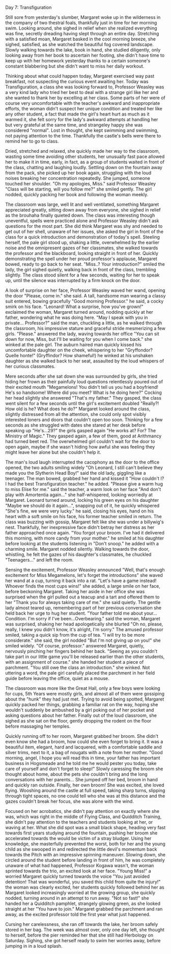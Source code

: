 Day 7: Transfiguration

Still sore from yesterday's slumber, Margaret woke up in the wilderness in the company of two thestral foals, thankfully just in time for her morning swim. Looking around, she sighed in relief when she realized everything was fine, secretly dreading having slept through an entire day.
Stretching with a satisfied moan, Margaret basked in the cool morning breeze, she sighed, satisfied, as she watched the beautiful fog covered landscape.
Slowly walking towards the lake, book in hand, she studied diligently, only looking away from her book to ascertain her footing, she didn't have time to keep up with her homework yesterday thanks to a certain someone's constant blabbering but she didn't want to miss her daily workout.

Thinking about what could happen today, Margaret exercised way past breakfast, not suspecting the curious event awaiting her. Today was Transfiguration, a class she was looking forward to, Professor Weasley was a very kind lady who tried her best to deal with a strange girl like her and she wanted to thank her by excelling at her class.
Some parts of her were of course very uncomfortable with the teacher's awkward and inappropriate efforts, the woman didn't suspect her unique condition and treated her like any other student, a fact that made the girl's heart hurt as much as it warmed it, she felt sorry for the lady's awkward attempts at handling her but very grateful at the same time, and strangeley happy she was considered "normal".
Lost in thought, she kept swimming and swimming, not paying attention to the time. Thankfully the castle's bells were there to remind her to go to class.

Dried, stretched and relaxed, she quickly made her way to the classroom, wasting some time avoiding other students, her unusually fast pace allowed her to make it in time, early, in fact, as a group of students waited in front of the class, chatting and laughing loudly.
Settling down on the fountain away from the pack, she picked up her book again, struggling with the loud noises breaking her concentration repeatedly.
She jumped, someone touched her shoulder. "Oh my apologies, Miss." said Professor Weasley "Class will be starting, will you follow me?" she smiled gently. The girl nodded, quickly packing her book and following the woman meekly.

The classroom was large, well lit and well ventilated, something Margaret appreciated greatly, sitting down away from everyone, she sighed in relief as the brouhaha finally quieted down. The class was interesting though uneventful, spells were practiced alone and Professor Weasley didn't ask questions for the most part.
She did think Margaret was shy and needed to get out of her shell, unaware of her issues, she asked the girl in front of the class for a quick introduction and demonstration of today's spell.
Steeling herself, the pale girl stood up, shaking a little, overwhelmed by the earlier noise and the omnipresent gazes of her classmates, she walked towards the professor and the blackboard, looking straight in front of her.
Quickly demonstrating the spell under her proud professor's applause, Margaret bowed, ready to go back to her seat.
"Miss..? Your introduction?" smiled the lady, the girl sighed quietly, walking back in front of the class, trembling slightly.
The class stood silent for a few seconds, waiting for her to speak up, until the silence was interrupted by a firm knock on the door.

A look of surprise on her face, Professor Weasley waved her wand, opening the door "Please, come in." she said.
A tall, handsome man wearing a classy suit entered, bowing gracefully "Good morning Professor." he said, a cocky smirk on his face.
"Leonard! What a surprise, how you've grown!" exclaimed the woman, Margaret turned around, nodding quickly at her father, wondering what he was doing here.
"May I speak with you in private... Professor?" said the man, chuckling a little, as he walked through the classroom, his impressive stature and graceful stride mesmerizing a few girls.
"Please." answered the lady, waving towards her office "You can sit down for now, Miss, but I'll be waiting for you when I come back." she winked at the pale girl.
The auburn haired man quickly kissed his uncomfortable daughter on the cheek, whispering to her "Gryffondor? Quelle honte!" (Gryffindor? How shameful!) he winked at his unshaken daughter as she walked back to her seat, assaulted by the loud whispers of her curious classmates.

Mere seconds after she sat down she was surrounded by girls, she tried hiding her frown as their painfully loud questions relentlessly poured out of their excited mouth "Megamelons! You didn't tell us you had a boyfriend! He's so handsome! Where did you meet? What is he doing here?"
Cocking her head slightly she answered "That's my father."
They gasped, the class went silent for a few seconds until the girl's excitement doubled "Really?! How old is he? What does he do?"
Margaret looked around the class, slightly distressed from all the attention, she could only spot visibly interested loners and doors that couldn't open too soon. Thinking for a few seconds as she struggled with dates she stared at her desk before speaking up "He's...29?" the girls gasped again "He works at? For? The Ministry of Magic." They gasped again, a few of them, good at Arithmancy had turned beet red.
The overwhelmed girl couldn't wait for the door to open again, maybe if she wasn't hiding how awful she was feeling they might leave her alone but she couldn't help it.

The man's loud laugh interrupted the cacophony as the door to the office opened, the two adults smiling widely "Oh Leonard, I still can't believe they made you the Slytherin Head Boy!" said the old lady, giggling like a teenager. The man bowed, grabbed her hand and kissed it "How couldn't I? I had the best Transfiguration teacher." he added.
"Please give a warm hug to miss Elise for me." said the teacher, a warm look on her face "And don't play with Amortentia again..." she half-whispered, looking worriedly at Margaret. Leonard turned around, locking his green eyes on his daughter "Maybe we should do it again...", snapping out of it, he quickly whispered "She's fine, we were very lucky." he said, closing his eyes, hand on his heart with a soft smile on his face, his former teacher smiled in return.
The class was buzzing with gossip, Margaret felt like she was under a billywig's nest. Thankfully, her inexpressive face didn't betray her distress as her father approached once again. "You forgot your broom. I've had it delivered this morning, with more candy from your mother." he smiled at his daughter before looking at the students listening in "Don't snoop." he added with a charming smile. Margaret nodded silently.
Walking towards the door, whistling, he felt the gazes of his daughter's classmates, he chuckled "Teenagers..." and left the room.

Sensing the excitement, Professor Weasley announced "Well, that's enough excitement for Miss Megamelons, let's forget the introductions" she waved her wand at a cup, turning it back into a rat. "Let's have a game instead! Whoever finds the most cups wins!" she added, a large smile on her face, before beckoning Margaret.
Taking her aside in her office she was surprised when the girl pulled out a teacup and a tart and offered them to her "Thank you for always taking care of me." she said quietly. The gentle lady almost teared up, remembering part of her previous conversation she held back her urge to hug her student.
"Your father told me about your... Condition. I'm sorry if I've been...Overbearing." said the woman, Margaret was surprised, shaking her head apologetically she blurted "Oh no, please, really, I knew you didn't know, it's alright, I'm sorry." 
The amused professor smiled, taking a quick sip from the cup of tea. "I will try to be more considerate." she said, the girl nodded "But I'm not giving up on you!" she smiled widely.
"Of course, professor." answered Margaret, quietly, nervously pinching her fingers behind her back.
"Seeing as you couldn't take part in our little game you'll be released earlier than the other students, with an assignment of course." she handed her student a piece of parchment. "You still owe the class an introduction." she winked.
Not uttering a word, the pale girl carefully placed the parchment in her field guide before leaving the office, quiet as a mouse.

The classroom was more like the Great Hall, only a few boys were looking for cups, 5th Years were mostly girls, and almost all of them were gossiping about the "hunk" they had just met. Trying to avoid being spotted, Margaret quickly packed her things, grabbing a familiar rat on the way, hoping she wouldn't suddenly be ambushed by a girl poking out of her pocket and asking questions about her father.
Finally out of the loud classroom, she sighed as she sat on the floor, gently dropping the rodent on the floor before massaging her temples.

Quickly running off to her room, Margaret grabbed her broom. She didn't even know she had a broom, how could she even forget to bring it.
It was a beautiful item, elegant, hard and lacquered, with a comfortable saddle and silver trims, next to it, a bag of nougats with a note from her mother. "Good morning, angel, I hope you will read this in time, your father has important business in Hogsmeade and he told me he would pester you today, take care of yourself and don't forget to sleep!"
Slowly caressing the broom she thought about home, about the pets she couldn't bring and the long conversations with her parents...
She jumped off her bed, broom in hand and quickly ran outside. Finally, her own broom! She was excited, she loved flying.
Wooshing around the castle at full speed, taking sharp turns, slipping through tight spaces, no one could tell who she was at this distance and the gazes couldn't break her focus, she was alone with the wind.

Focused on her acrobatics, she didn't pay attention on exactly where she was, which was right in the middle of Flying Class, and Quidditch Training, she didn't pay attention to the teachers and students looking at her, or waving at her.
What she did spot was a small black shape, heading very fast towards first years studying around the fountain, pushing her broom she accelerated towards the would be victim of a stray bludger.
Using her knowledge, she masterfully prevented the worst, both for her and the young child as she swooped in and redirected the little devil's momentum back towards the Pitch with an impressive spinning maneuver.
Slowing down, she circled around the student before landing in front of him, he was completely unaware of what had happened, Professor Kogawa wasn't, the woman sprinted towards the trio, an excited look at her face. "Young Miss!" a worried Margaret quickly turned towards the voice "You just avoided detention! That was wonderful, you saved this child from quite the injury!" the woman was clearly excited, her students quickly followed behind her as Margaret looked increasingly worried at the growing group, she quickly nodded, turning around in an attempt to run away.
"Not so fast!" she handed her a Quidditch pamphlet, strangely glowing green, as she looked straight at her "You have to join."
Margaret grabbed the parchment and ran away, as the excited professor told the first year what just happened.

Cursing her carelessness, she ran off towards the lake, her broom safely stored in her bag. The week was almost over, only one day left, she thought to herself, before the pier reminded her that she still had Herbology on Saturday.
Sighing, she got herself ready to swim her worries away, before jumping in in a loud splash.
